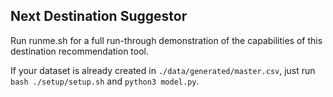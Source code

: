## Next Destination Suggestor
Run runme.sh for a full run-through demonstration of the capabilities of this
destination recommendation tool.

If your dataset is already created in `./data/generated/master.csv`,
just run `bash ./setup/setup.sh` and `python3 model.py`.
